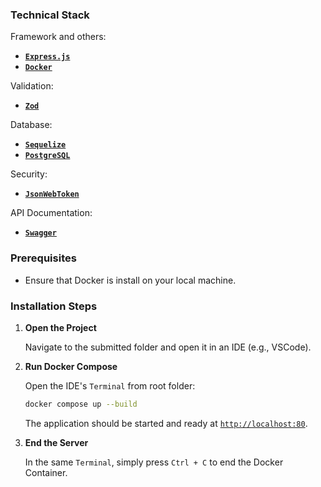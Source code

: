 ### Technical Stack

Framework and others:
- **[`Express.js`](https://expressjs.com)**
- **[`Docker`](https://www.docker.com)**

Validation:
- **[`Zod`](https://zod.dev)**

Database:
- **[`Sequelize`](https://sequelize.org)**
- **[`PostgreSQL`](https://www.postgresql.org)**

Security:
- **[`JsonWebToken`](https://www.npmjs.com/package/jsonwebtoken)**

API Documentation:
- **[`Swagger`](https://swagger.io)**

### Prerequisites

- Ensure that Docker is install on your local machine.

### Installation Steps
1. **Open the Project**  

    Navigate to the submitted folder and open it in an IDE   (e.g., VSCode).

2. **Run Docker Compose**  

    Open the IDE's `Terminal` from root folder:
    ```bash
    docker compose up --build
    ```

    The application should be started and ready at   [`http://localhost:80`](http://localhost:80).

3. **End the Server**

    In the same `Terminal`, simply press `Ctrl + C` to end the Docker Container.
